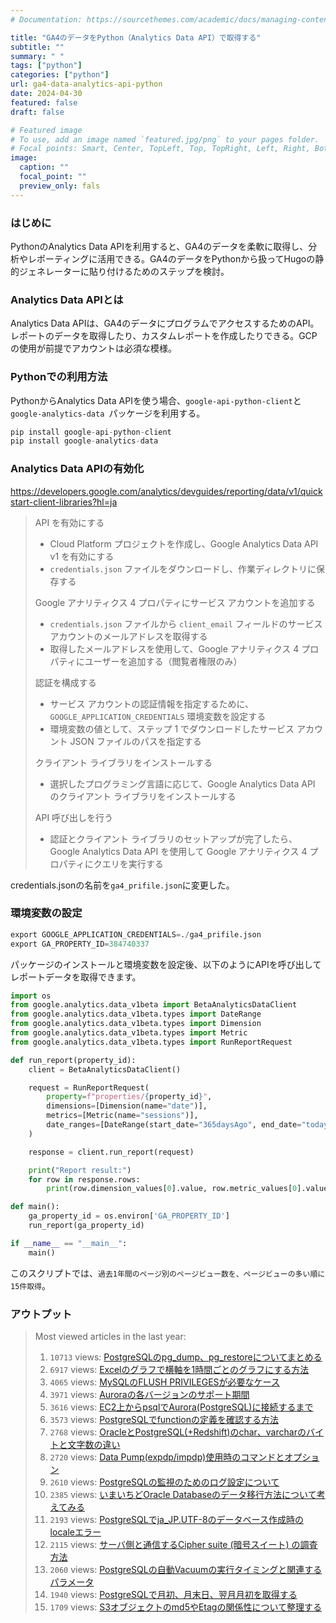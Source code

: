 ```yaml
---
# Documentation: https://sourcethemes.com/academic/docs/managing-content/

title: "GA4のデータをPython（Analytics Data API）で取得する"
subtitle: ""
summary: " "
tags: ["python"]
categories: ["python"]
url: ga4-data-analytics-api-python
date: 2024-04-30
featured: false
draft: false

# Featured image
# To use, add an image named `featured.jpg/png` to your pages folder.
# Focal points: Smart, Center, TopLeft, Top, TopRight, Left, Right, BottomLeft, Bottom, BottomRight.
image:
  caption: ""
  focal_point: ""
  preview_only: fals
---
```


### はじめに

PythonのAnalytics Data APIを利用すると、GA4のデータを柔軟に取得し、分析やレポーティングに活用できる。GA4のデータをPythonから扱ってHugoの静的ジェネレーターに貼り付けるためのステップを検討。

### Analytics Data APIとは

Analytics Data APIは、GA4のデータにプログラムでアクセスするためのAPI。レポートのデータを取得したり、カスタムレポートを作成したりできる。GCPの使用が前提でアカウントは必須な模様。

### Pythonでの利用方法

PythonからAnalytics Data APIを使う場合、`google-api-python-client`と`google-analytics-data `パッケージを利用する。

```python
pip install google-api-python-client
pip install google-analytics-data
```

### Analytics Data APIの有効化

https://developers.google.com/analytics/devguides/reporting/data/v1/quickstart-client-libraries?hl=ja

> API を有効にする
>
> - Cloud Platform プロジェクトを作成し、Google Analytics Data API v1 を有効にする
> - `credentials.json` ファイルをダウンロードし、作業ディレクトリに保存する
>
> Google アナリティクス 4 プロパティにサービス アカウントを追加する
>
> - `credentials.json` ファイルから `client_email` フィールドのサービス アカウントのメールアドレスを取得する
> - 取得したメールアドレスを使用して、Google アナリティクス 4 プロパティにユーザーを追加する（閲覧者権限のみ）
>
> 認証を構成する
>
> - サービス アカウントの認証情報を指定するために、`GOOGLE_APPLICATION_CREDENTIALS` 環境変数を設定する
> - 環境変数の値として、ステップ 1 でダウンロードしたサービス アカウント JSON ファイルのパスを指定する
>
> クライアント ライブラリをインストールする
>
> - 選択したプログラミング言語に応じて、Google Analytics Data API のクライアント ライブラリをインストールする
>
> API 呼び出しを行う
>
> - 認証とクライアント ライブラリのセットアップが完了したら、Google Analytics Data API を使用して Google アナリティクス 4 プロパティにクエリを実行する

credentials.jsonの名前を`ga4_prifile.json`に変更した。

### 環境変数の設定

```python
export GOOGLE_APPLICATION_CREDENTIALS=./ga4_prifile.json
export GA_PROPERTY_ID=384740337
```

パッケージのインストールと環境変数を設定後、以下のようにAPIを呼び出してレポートデータを取得できます。

```python
import os
from google.analytics.data_v1beta import BetaAnalyticsDataClient
from google.analytics.data_v1beta.types import DateRange
from google.analytics.data_v1beta.types import Dimension
from google.analytics.data_v1beta.types import Metric
from google.analytics.data_v1beta.types import RunReportRequest

def run_report(property_id):
    client = BetaAnalyticsDataClient()

    request = RunReportRequest(
        property=f"properties/{property_id}",
        dimensions=[Dimension(name="date")],
        metrics=[Metric(name="sessions")],
        date_ranges=[DateRange(start_date="365daysAgo", end_date="today")],
    )

    response = client.run_report(request)

    print("Report result:")
    for row in response.rows:
        print(row.dimension_values[0].value, row.metric_values[0].value)

def main():
    ga_property_id = os.environ['GA_PROPERTY_ID']
    run_report(ga_property_id)

if __name__ == "__main__":
    main()
```

このスクリプトでは、`過去1年間のページ別のページビュー数を、ページビューの多い順に15件取得`。

### アウトプット

> Most viewed articles in the last year:
>
> 1. `10713` views: [PostgreSQLのpg_dump、pg_restoreについてまとめる](https://zatoima.github.io/postgresql-about-pg_dump-pg_restore.html)
> 2. `6917` views: [Excelのグラフで横軸を1時間ごとのグラフにする方法](https://zatoima.github.io/hourly-graph-for-horizontal-axis-in-excel/)
> 3. `4065` views: [MySQLのFLUSH PRIVILEGESが必要なケース](https://zatoima.github.io/mysql-flush-privileges.html)
> 4. `3971` views: [Auroraの各バージョンのサポート期間](https://zatoima.github.io/aws-aurora-support-eol/)
> 5. `3616` views: [EC2上からpsqlでAurora(PostgreSQL)に接続するまで](https://zatoima.github.io/aws-ec2-psql-install.html)
> 6. `3573` views: [PostgreSQLでfunctionの定義を確認する方法](https://zatoima.github.io/postgresql-function-describe-get.html)
> 7. `2768` views: [OracleとPostgreSQL(+Redshift)のchar、varcharのバイトと文字数の違い](https://zatoima.github.io/oracle-postgresql-char-varchar-byte.html)
> 8. `2720` views: [Data Pump(expdp/impdp)使用時のコマンドとオプション](https://zatoima.github.io/oracle-datapump-command.html)
> 9. `2610` views: [PostgreSQLの監視のためのログ設定について](https://zatoima.github.io/postgresql-about-monitoring-log.html)
> 10. `2385` views: [いまいちどOracle Databaseのデータ移行方法について考えてみる](https://zatoima.github.io/oracle-jpoug-migration-database.html)
> 11. `2193` views: [PostgreSQLでja_JP.UTF-8のデータベース作成時のlocaleエラー](https://zatoima.github.io/postgresql-create-database-locale-error.html)
> 12. `2115` views: [サーバ側と通信するCipher suite (暗号スイート) の調査方法](https://zatoima.github.io/other-cipher-suite-confirm/)
> 13. `2060` views: [PostgreSQLの自動Vacuumの実行タイミングと関連するパラメータ](https://zatoima.github.io/postgresql-auto-vacuum-parameter-timing.html)
> 14. `1940` views: [PostgreSQLで月初、月末日、翌月月初を取得する](https://zatoima.github.io/postgresql-sql-month_first/)
> 15. `1709` views: [S3オブジェクトのmd5やEtagの関係性について整理する](https://zatoima.github.io/aws-s3-object-md5-etag/)
